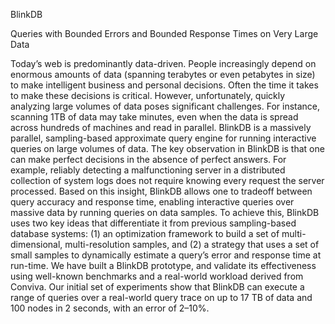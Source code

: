 BlinkDB

Queries with Bounded Errors and Bounded Response Times on Very Large Data

Today’s web is predominantly data-driven. People increasingly depend on enormous amounts of data (spanning terabytes or even petabytes in size) to make intelligent business and personal decisions. Often the time it takes to make these decisions is critical. However, unfortunately, quickly analyzing large volumes of data poses significant challenges. For instance, scanning 1TB of data may take minutes, even when the data is spread across hundreds of machines and read in parallel. BlinkDB is a massively parallel, sampling-based approximate query engine for running interactive queries on large volumes of data. The key observation in BlinkDB is that one can make perfect decisions in the absence of perfect answers. For example, reliably detecting a malfunctioning server in a distributed collection of system logs does not require knowing every request the server processed. Based on this insight, BlinkDB allows one to tradeoff between query accuracy and response time, enabling interactive queries over massive data by running queries on data samples. To achieve this, BlinkDB uses two key ideas that differentiate it from previous sampling-based database systems: (1) an optimization framework to build a set of multi-dimensional, multi-resolution samples, and (2) a strategy that uses a set of small samples to dynamically estimate a query’s error and response time at run-time. We have built a BlinkDB prototype, and validate its effectiveness using well-known benchmarks and a real-world workload derived from Conviva. Our initial set of experiments show that BlinkDB can execute a range of queries over a real-world query trace on up to 17 TB of data and 100 nodes in 2 seconds, with an error of 2–10%. 

